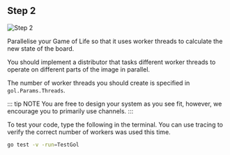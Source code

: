<!--@include: index.md-->
#

## Step 2

![Step 2](/assets/cw_diagrams-Parallel_2.png)

Parallelise your Game of Life so that it uses worker threads to calculate the new state of the board.

You should implement a distributor that tasks different worker threads to operate on different parts of the image in parallel.

The number of worker threads you should create is specified in `gol.Params.Threads`.

::: tip NOTE
You are free to design your system as you see fit, however, we encourage you to primarily use channels.
:::

To test your code, type the following in the terminal.
You can use tracing to verify the correct number of workers was used this time.

``` bash
go test -v -run=TestGol
```
